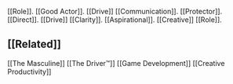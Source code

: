 [[Role]].
[[Good Actor]].
[[Drive]] [[Communication]].
[[Protector]].
[[Direct]].
[[Drive]] [[Clarity]].
[[Aspirational]].
[[Creative]] [[Role]].

[[Related]]
---
[[The Masculine]]
[[The Driver™]]
[[Game Development]]
[[Creative Productivity]]